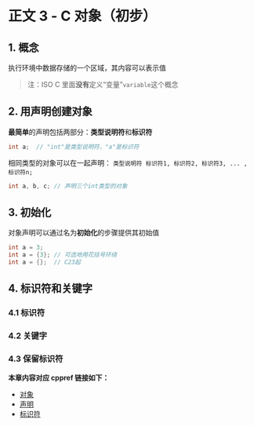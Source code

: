 # 正文 3 - C 对象（初步）

## 1. 概念

执行环境中数据存储的一个区域，其内容可以表示值

> 注：ISO C 里面**没有**定义“变量”`variable`这个概念

## 2. 用声明创建对象

**最简单**的声明包括两部分：**类型说明符**和**标识符**

```c
int a;  // "int"是类型说明符，"a"是标识符
```

相同类型的对象可以在一起声明：
`类型说明符 标识符1, 标识符2, 标识符3, ... , 标识符n;`

```c
int a, b, c; // 声明三个int类型的对象
```

## 3. 初始化

对象声明可以通过名为**初始化**的步骤提供其初始值

```c
int a = 3;
int a = {3}; // 可选地用花括号环绕
int a = {};  // C23起
```

## 4. 标识符和关键字

### 4.1 标识符

### 4.2 关键字

### 4.3 保留标识符

**本章内容对应 cppref 链接如下：**

+ [对象](https://zh.cppreference.com/w/c/language/object)
+ [声明](https://zh.cppreference.com/w/c/language/declarations)
+ [标识符](https://zh.cppreference.com/w/c/language/identifier)
